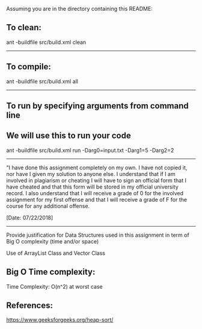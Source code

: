 Assuming you are in the directory containing this README:

## To clean:
ant -buildfile src/build.xml clean

-----------------------------------------------------------------------
## To compile: 
ant -buildfile src/build.xml all

-----------------------------------------------------------------------
## To run by specifying arguments from command line 
## We will use this to run your code
ant -buildfile src/build.xml run -Darg0=input.txt -Darg1=5 -Darg2=2

-----------------------------------------------------------------------

"I have done this assignment completely on my own. I have not copied
it, nor have I given my solution to anyone else. I understand that if
I am involved in plagiarism or cheating I will have to sign an
official form that I have cheated and that this form will be stored in 
my official university record. I also understand that I will receive a
grade of 0 for the involved assignment for my first offense and that I
will receive a grade of F for the course for any additional
offense.
 
[Date: 07/22/2018]

-----------------------------------------------------------------------

Provide justification for Data Structures used in this assignment in
term of Big O complexity (time and/or space)

Use of ArrayList<Integer> Class and Vector<Integer> Class


Big O Time complexity:
-----------------------------------------------------------------------
Time Complexity: O(n^2) at worst case

References:
------------------------------------------------------------------------
https://www.geeksforgeeks.org/heap-sort/
